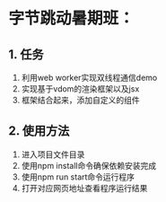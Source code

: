 # 字节跳动暑期班：

## 1. 任务

1. 利用web worker实现双线程通信demo
2. 实现基于vdom的渲染框架以及jsx
3. 框架结合起来，添加自定义的组件

## 2. 使用方法

1. 进入项目文件目录
2. 使用npm install命令确保依赖安装完成
3. 使用npm run start命令运行程序
4. 打开对应网页地址查看程序运行结果
